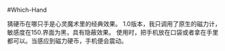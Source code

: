 #Which-Hand

猜硬币在哪只手是心灵魔术里的经典效果。
1.0版本，我只调用了原生的磁力计，敏感度在150.界面为黑，具有隐蔽效果。
使用时，把手机放在口袋或者拿在手里都可以。当感应到磁力硬币，手机便会震动。
